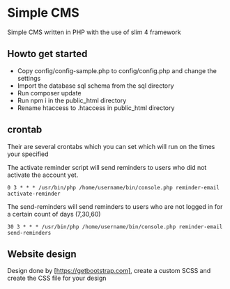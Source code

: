 # Simple CMS #

Simple CMS written in PHP with the use of slim 4 framework

## Howto get started ##

* Copy config/config-sample.php to config/config.php and change the settings
* Import the database sql schema from the sql directory
* Run composer update
* Run npm i in the public_html directory
* Rename htaccess to .htaccess in public_html directory

## crontab ##

Their are several crontabs which you can set which will run on the times your specified

The activate reminder script will send reminders to users who did not activate the account yet.
```
0 3 * * * /usr/bin/php /home/username/bin/console.php reminder-email activate-reminder
```

The send-reminders will send reminders to users who are not logged in for a certain count of days (7,30,60)
```
30 3 * * * /usr/bin/php /home/username/bin/console.php reminder-email send-reminders
```

## Website design ##

Design done by [https://getbootstrap.com], create a custom SCSS and create the CSS file for your design
